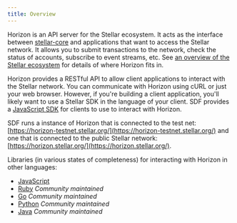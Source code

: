 ```yaml
---
title: Overview
---
```


Horizon is an API server for the Stellar ecosystem.  It acts as the interface between [stellar-core](https://www.stellar.org/developers/learn/stellar-core) and applications that want to access the Stellar network. It allows you to submit transactions to the network, check the status of accounts, subscribe to event streams, etc. See [an overview of the Stellar ecosystem](https://www.stellar.org/developers/learn/) for details of where Horizon fits in.

Horizon provides a RESTful API to allow client applications to interact with the Stellar network. You can communicate with Horizon using cURL or just your web browser. However, if you're building a client application, you'll likely want to use a Stellar SDK in the language of your client.
SDF provides a [JavaScript SDK](https://www.stellar.org/developers/learn/js-stellar) for clients to use to interact with Horizon.

SDF runs a instance of Horizon that is connected to the test net: [https://horizon-testnet.stellar.org/](https://horizon-testnet.stellar.org/) and one that is connected to the public Stellar network:
[https://horizon.stellar.org/](https://horizon.stellar.org/).

Libraries (in various states of completeness) for interacting with Horizon in other languages:<br>
- [JavaScript](https://www.stellar.org/developers/learn/js-stellar)
- [Ruby](https://github.com/stellar/ruby-stellar-sdk) *Community maintained*
- [Go](https://github.com/stellar/go-stellar-base) *Community maintained*
- [Python](https://github.com/StellarCN/py-stellar-base) *Community maintained*
- [Java](https://github.com/stellar/java-stellar-base) *Community maintained*